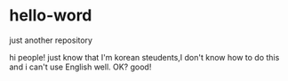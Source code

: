 # hello-word
just another repository


hi people!
just know that I'm korean steudents,I don't know how to do this and i can't use English well.
OK? good!

